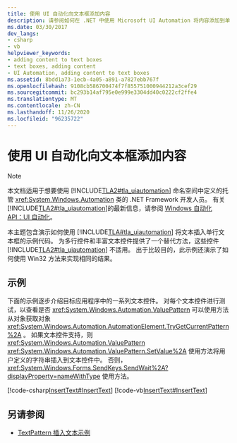 ```yaml
---
title: 使用 UI 自动化向文本框添加内容
description: 请参阅如何在 .NET 中使用 Microsoft UI Automation 将内容添加到单行文本框中的示例。
ms.date: 03/30/2017
dev_langs:
- csharp
- vb
helpviewer_keywords:
- adding content to text boxes
- text boxes, adding content
- UI Automation, adding content to text boxes
ms.assetid: 8bdd1a73-1ecb-4a05-a891-a7827ebb767f
ms.openlocfilehash: 9108cb586700474f7f855751000944212a3cef29
ms.sourcegitcommit: bc293b14af795e0e999e3304dd40c0222cf2ffe4
ms.translationtype: MT
ms.contentlocale: zh-CN
ms.lasthandoff: 11/26/2020
ms.locfileid: "96235722"
---
```

# <a name="add-content-to-a-text-box-using-ui-automation"></a>使用 UI 自动化向文本框添加内容

> [!NOTE]
> 本文档适用于想要使用 [!INCLUDE[TLA2#tla_uiautomation](../../../includes/tla2sharptla-uiautomation-md.md)] 命名空间中定义的托管 <xref:System.Windows.Automation> 类的 .NET Framework 开发人员。 有关 [!INCLUDE[TLA2#tla_uiautomation](../../../includes/tla2sharptla-uiautomation-md.md)]的最新信息，请参阅 [Windows 自动化 API：UI 自动化](/windows/win32/winauto/entry-uiauto-win32)。  
  
 本主题包含演示如何使用 [!INCLUDE[TLA#tla_uiautomation](../../../includes/tlasharptla-uiautomation-md.md)] 将文本插入单行文本框的示例代码。 为多行控件和丰富文本控件提供了一个替代方法，这些控件 [!INCLUDE[TLA2#tla_uiautomation](../../../includes/tla2sharptla-uiautomation-md.md)] 不适用。 出于比较目的，此示例还演示了如何使用 Win32 方法来实现相同的结果。  
  
## <a name="example"></a>示例  

 下面的示例逐步介绍目标应用程序中的一系列文本控件。 对每个文本控件进行测试，以查看是否 <xref:System.Windows.Automation.ValuePattern> 可以使用方法从对象获取对象 <xref:System.Windows.Automation.AutomationElement.TryGetCurrentPattern%2A> 。 如果文本控件支持，则 <xref:System.Windows.Automation.ValuePattern> <xref:System.Windows.Automation.ValuePattern.SetValue%2A> 使用方法将用户定义的字符串插入到文本控件中。 否则， <xref:System.Windows.Forms.SendKeys.SendWait%2A?displayProperty=nameWithType> 使用方法。  
  
 [!code-csharp[InsertText#InsertText](../../../samples/snippets/csharp/VS_Snippets_Wpf/InsertText/CSharp/Window1.xaml.cs#inserttext)]
 [!code-vb[InsertText#InsertText](../../../samples/snippets/visualbasic/VS_Snippets_Wpf/InsertText/VisualBasic/Window1.xaml.vb#inserttext)]  
  
## <a name="see-also"></a>另请参阅

- [TextPattern 插入文本示例](/previous-versions/dotnet/netframework-3.5/ms771478(v=vs.90))
